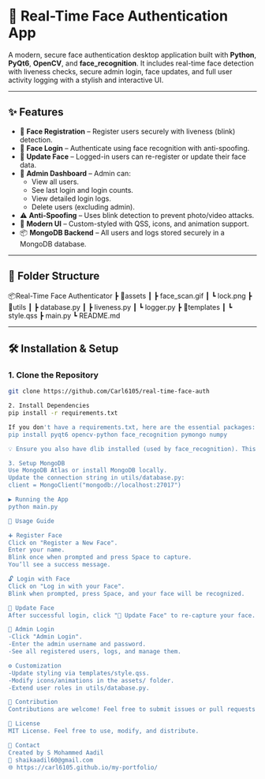# 🔐 Real-Time Face Authentication App

A modern, secure face authentication desktop application built with **Python**, **PyQt6**, **OpenCV**, and **face_recognition**. It includes real-time face detection with liveness checks, secure admin login, face updates, and full user activity logging with a stylish and interactive UI.

---

## ✨ Features

- 👤 **Face Registration** – Register users securely with liveness (blink) detection.
- 🔐 **Face Login** – Authenticate using face recognition with anti-spoofing.
- 🔄 **Update Face** – Logged-in users can re-register or update their face data.
- 👮 **Admin Dashboard** – Admin can:
  - View all users.
  - See last login and login counts.
  - View detailed login logs.
  - Delete users (excluding admin).
- ⚠️ **Anti-Spoofing** – Uses blink detection to prevent photo/video attacks.
- 🎨 **Modern UI** – Custom-styled with QSS, icons, and animation support.
- 📦 **MongoDB Backend** – All users and logs stored securely in a MongoDB database.

---

## 📁 Folder Structure
📦Real-Time Face Authenticator
┣ 📁assets
┃ ┣ face_scan.gif
┃ ┗ lock.png
┣ 📁utils
┃ ┣ database.py
┃ ┣ liveness.py
┃ ┗ logger.py
┣ 📁templates
┃ ┗ style.qss
┣ main.py
┗ README.md

---

## 🛠️ Installation & Setup

### 1. Clone the Repository

```bash
git clone https://github.com/Carl6105/real-time-face-auth

2. Install Dependencies
pip install -r requirements.txt

If you don't have a requirements.txt, here are the essential packages:
pip install pyqt6 opencv-python face_recognition pymongo numpy

💡 Ensure you also have dlib installed (used by face_recognition). This may require Visual Studio Build Tools on Windows or Xcode tools on macOS.

3. Setup MongoDB
Use MongoDB Atlas or install MongoDB locally.
Update the connection string in utils/database.py:
client = MongoClient("mongodb://localhost:27017")

▶️ Running the App
python main.py

🧪 Usage Guide

➕ Register Face
Click on "Register a New Face".
Enter your name.
Blink once when prompted and press Space to capture.
You’ll see a success message.

🔓 Login with Face
Click on "Log in with your Face".
Blink when prompted, press Space, and your face will be recognized.

🔄 Update Face
After successful login, click "🔄 Update Face" to re-capture your face.

👮 Admin Login
-Click "Admin Login".
-Enter the admin username and password.
-See all registered users, logs, and manage them.

⚙️ Customization
-Update styling via templates/style.qss.
-Modify icons/animations in the assets/ folder.
-Extend user roles in utils/database.py.

🤝 Contribution
Contributions are welcome! Feel free to submit issues or pull requests for improvements.

📜 License
MIT License. Feel free to use, modify, and distribute.

📧 Contact
Created by S Mohammed Aadil
📩 shaikaadil60@gmail.com
🌐 https://carl6105.github.io/my-portfolio/